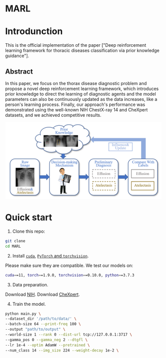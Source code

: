 # MARL

# Introdunction
This is the official implementation of the paper ["Deep reinforcement learning framework for thoracic diseases classification via prior knowledge guidance"].
## Abstract

In this paper, we focus on the thorax disease diagnostic problem and propose a novel deep reinforcement learning framework, which introduces prior knowledge to direct the learning of diagnostic agents and the model parameters can also be continuously updated as the data increases, like a person's learning process. Finally, our approach's performance was demonstrated using the well-known NIH ChestX-ray 14 and CheXpert datasets, and we achieved competitive results.

![fig](ab.png)

# Quick start 

1. Clone this repo:
```sh
git clone 
cd MARL
```

2. Install [```cuda```](https://developer.nvidia.com/cuda-downloads), [```PyTorch``` and ```torchvision```](https://pytorch.org/).

Please make sure they are compatible.
We test our models on:
```sh
cuda==11, torch==1.9.0, torchvision==0.10.0, python==3.7.3
```

3. Data preparation.

Download [NIH](https://nihcc.app.box.com/v/ChestXray-NIHCC/folder/36938765345).
Download [CheXpert](https://stanfordmlgroup.github.io/competitions/chexpert/).

4. Train the model.
```sh
python main.py \
--dataset_dir '/path/to/data/' \
--batch-size 64 --print-freq 100 \
--output "path/to/output" \
--world-size 1 --rank 0 --dist-url tcp://127.0.0.1:3717 \
--gamma_pos 0 --gamma_neg 2 --dtgfl \
--lr 1e-4 --optim AdamW --pretrained \
--num_class 14 --img_size 224 --weight-decay 1e-2 \
```
